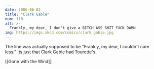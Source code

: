 ```yaml
---
date: 2006-06-02
title: "Clark Gable"
num: 110
alt: >-
  Frankly, my dear, I don't give a BITCH ASS SHIT FUCK DAMN
img: https://imgs.xkcd.com/comics/clark_gable.jpg
---
```

The line was actually supposed to be "Frankly, my dear, I couldn't care less."  Its just that Clark Gable had Tourette's.

[[Gone with the Wind]]